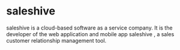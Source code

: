 # saleshive
saleshive is a cloud-based software as a service company. It is the developer of the web application and mobile app saleshive , a sales customer relationship management tool.
